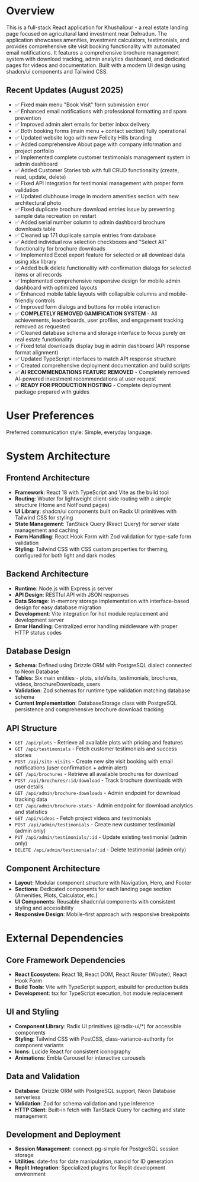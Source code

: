 # Overview

This is a full-stack React application for Khushalipur - a real estate landing page focused on agricultural land investment near Dehradun. The application showcases amenities, investment calculators, testimonials, and provides comprehensive site visit booking functionality with automated email notifications. It features a comprehensive brochure management system with download tracking, admin analytics dashboard, and dedicated pages for videos and documentation. Built with a modern UI design using shadcn/ui components and Tailwind CSS.

## Recent Updates (August 2025)
- ✅ Fixed main menu "Book Visit" form submission error
- ✅ Enhanced email notifications with professional formatting and spam prevention
- ✅ Improved admin alert emails for better inbox delivery
- ✅ Both booking forms (main menu + contact section) fully operational
- ✅ Updated website logo with new Felicity Hills branding
- ✅ Added comprehensive About page with company information and project portfolio
- ✅ Implemented complete customer testimonials management system in admin dashboard
- ✅ Added Customer Stories tab with full CRUD functionality (create, read, update, delete)
- ✅ Fixed API integration for testimonial management with proper form validation
- ✅ Updated clubhouse image in modern amenities section with new architectural photo
- ✅ Fixed duplicate brochure download entries issue by preventing sample data recreation on restart
- ✅ Added serial number column to admin dashboard brochure downloads table
- ✅ Cleaned up 171 duplicate sample entries from database
- ✅ Added individual row selection checkboxes and "Select All" functionality for brochure downloads
- ✅ Implemented Excel export feature for selected or all download data using xlsx library
- ✅ Added bulk delete functionality with confirmation dialogs for selected items or all records
- ✅ Implemented comprehensive responsive design for mobile admin dashboard with optimized layouts
- ✅ Enhanced mobile table layouts with collapsible columns and mobile-friendly controls
- ✅ Improved form dialogs and buttons for mobile interaction
- ✅ **COMPLETELY REMOVED GAMIFICATION SYSTEM** - All achievements, leaderboards, user profiles, and engagement tracking removed as requested
- ✅ Cleaned database schema and storage interface to focus purely on real estate functionality
- ✅ Fixed total downloads display bug in admin dashboard (API response format alignment)
- ✅ Updated TypeScript interfaces to match API response structure
- ✅ Created comprehensive deployment documentation and build scripts
- ✅ **AI RECOMMENDATIONS FEATURE REMOVED** - Completely removed AI-powered investment recommendations at user request
- ✅ **READY FOR PRODUCTION HOSTING** - Complete deployment package prepared with guides

# User Preferences

Preferred communication style: Simple, everyday language.

# System Architecture

## Frontend Architecture
- **Framework**: React 18 with TypeScript and Vite as the build tool
- **Routing**: Wouter for lightweight client-side routing with a simple structure (Home and NotFound pages)
- **UI Library**: shadcn/ui components built on Radix UI primitives with Tailwind CSS for styling
- **State Management**: TanStack Query (React Query) for server state management and caching
- **Form Handling**: React Hook Form with Zod validation for type-safe form validation
- **Styling**: Tailwind CSS with CSS custom properties for theming, configured for both light and dark modes

## Backend Architecture
- **Runtime**: Node.js with Express.js server
- **API Design**: RESTful API with JSON responses
- **Data Storage**: In-memory storage implementation with interface-based design for easy database migration
- **Development**: Vite integration for hot module replacement and development server
- **Error Handling**: Centralized error handling middleware with proper HTTP status codes

## Database Design
- **Schema**: Defined using Drizzle ORM with PostgreSQL dialect connected to Neon Database
- **Tables**: Six main entities - plots, siteVisits, testimonials, brochures, videos, brochureDownloads, users
- **Validation**: Zod schemas for runtime type validation matching database schema
- **Current Implementation**: DatabaseStorage class with PostgreSQL persistence and comprehensive brochure download tracking

## API Structure
- `GET /api/plots` - Retrieve all available plots with pricing and features
- `GET /api/testimonials` - Fetch customer testimonials and success stories  
- `POST /api/site-visits` - Create new site visit booking with email notifications (user confirmation + admin alert)
- `GET /api/brochures` - Retrieve all available brochures for download
- `POST /api/brochures/:id/download` - Track brochure downloads with user details
- `GET /api/admin/brochure-downloads` - Admin endpoint for download tracking data
- `GET /api/admin/brochure-stats` - Admin endpoint for download analytics and statistics
- `GET /api/videos` - Fetch project videos and testimonials
- `POST /api/admin/testimonials` - Create new customer testimonial (admin only)
- `PUT /api/admin/testimonials/:id` - Update existing testimonial (admin only)
- `DELETE /api/admin/testimonials/:id` - Delete testimonial (admin only)

## Component Architecture
- **Layout**: Modular component structure with Navigation, Hero, and Footer
- **Sections**: Dedicated components for each landing page section (Amenities, Plots, Calculator, etc.)
- **UI Components**: Reusable shadcn/ui components with consistent styling and accessibility
- **Responsive Design**: Mobile-first approach with responsive breakpoints

# External Dependencies

## Core Framework Dependencies
- **React Ecosystem**: React 18, React DOM, React Router (Wouter), React Hook Form
- **Build Tools**: Vite with TypeScript support, esbuild for production builds
- **Development**: tsx for TypeScript execution, hot module replacement

## UI and Styling
- **Component Library**: Radix UI primitives (@radix-ui/*) for accessible components
- **Styling**: Tailwind CSS with PostCSS, class-variance-authority for component variants
- **Icons**: Lucide React for consistent iconography
- **Animations**: Embla Carousel for interactive carousels

## Data and Validation
- **Database**: Drizzle ORM with PostgreSQL support, Neon Database serverless
- **Validation**: Zod for schema validation and type inference
- **HTTP Client**: Built-in fetch with TanStack Query for caching and state management

## Development and Deployment
- **Session Management**: connect-pg-simple for PostgreSQL session storage
- **Utilities**: date-fns for date manipulation, nanoid for ID generation
- **Replit Integration**: Specialized plugins for Replit development environment